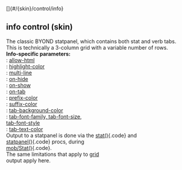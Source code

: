 []{#/{skin}/control/info}    
## info control (skin)    
The classic BYOND statpanel, which contains both stat and verb tabs.    
This is technically a 3-column grid with a variable number of rows.    
**Info-specific parameters:**    
:   [allow-html](/ref/%7Bskin%7D/param/allow-html)    
:   [highlight-color](/ref/%7Bskin%7D/param/highlight-color)    
:   [multi-line](/ref/%7Bskin%7D/param/multi-line)    
:   [on-hide](/ref/%7Bskin%7D/param/on-hide)    
:   [on-show](/ref/%7Bskin%7D/param/on-show)    
:   [on-tab](/ref/%7Bskin%7D/param/on-tab)    
:   [prefix-color](/ref/%7Bskin%7D/param/prefix-color)    
:   [suffix-color](/ref/%7Bskin%7D/param/suffix-color)    
:   [tab-background-color](/ref/%7Bskin%7D/param/tab-background-color)    
:   [tab-font-family, tab-font-size,    
    tab-font-style](/ref/%7Bskin%7D/param/tab-font)    
:   [tab-text-color](/ref/%7Bskin%7D/param/tab-text-color)    
Output to a statpanel is done via the [stat()](/ref/proc/stat){.code} and    
[statpanel()](/ref/proc/statpanel){.code} procs, during    
[mob/Stat()](/ref/atom/proc/stat){.code}.    
The same limitations that apply to [grid](/ref/%7Bskin%7D/control/grid)    
output apply here.  